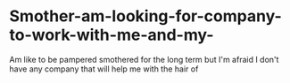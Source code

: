 # Smother-am-looking-for-company-to-work-with-me-and-my-
Am like to be pampered smothered for the long term but I'm afraid I don't have any company that will help me with the hair of 
